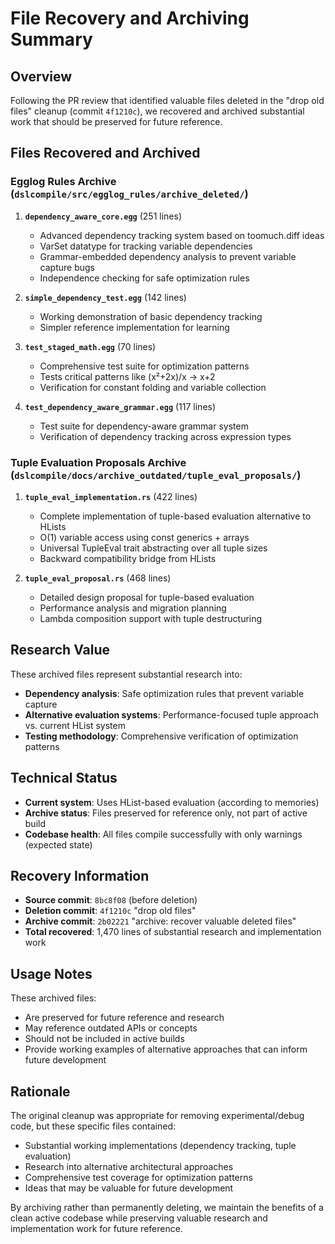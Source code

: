 # File Recovery and Archiving Summary

## Overview

Following the PR review that identified valuable files deleted in the "drop old files" cleanup (commit `4f1210c`), we recovered and archived substantial work that should be preserved for future reference.

## Files Recovered and Archived

### Egglog Rules Archive (`dslcompile/src/egglog_rules/archive_deleted/`)

1. **`dependency_aware_core.egg`** (251 lines)
   - Advanced dependency tracking system based on toomuch.diff ideas
   - VarSet datatype for tracking variable dependencies
   - Grammar-embedded dependency analysis to prevent variable capture bugs
   - Independence checking for safe optimization rules

2. **`simple_dependency_test.egg`** (142 lines)
   - Working demonstration of basic dependency tracking
   - Simpler reference implementation for learning

3. **`test_staged_math.egg`** (70 lines)
   - Comprehensive test suite for optimization patterns
   - Tests critical patterns like (x²+2x)/x → x+2
   - Verification for constant folding and variable collection

4. **`test_dependency_aware_grammar.egg`** (117 lines)
   - Test suite for dependency-aware grammar system
   - Verification of dependency tracking across expression types

### Tuple Evaluation Proposals Archive (`dslcompile/docs/archive_outdated/tuple_eval_proposals/`)

1. **`tuple_eval_implementation.rs`** (422 lines)
   - Complete implementation of tuple-based evaluation alternative to HLists
   - O(1) variable access using const generics + arrays
   - Universal TupleEval trait abstracting over all tuple sizes
   - Backward compatibility bridge from HLists

2. **`tuple_eval_proposal.rs`** (468 lines)
   - Detailed design proposal for tuple-based evaluation
   - Performance analysis and migration planning
   - Lambda composition support with tuple destructuring

## Research Value

These archived files represent substantial research into:
- **Dependency analysis**: Safe optimization rules that prevent variable capture
- **Alternative evaluation systems**: Performance-focused tuple approach vs. current HList system
- **Testing methodology**: Comprehensive verification of optimization patterns

## Technical Status

- **Current system**: Uses HList-based evaluation (according to memories)
- **Archive status**: Files preserved for reference only, not part of active build
- **Codebase health**: All files compile successfully with only warnings (expected state)

## Recovery Information

- **Source commit**: `8bc8f08` (before deletion)
- **Deletion commit**: `4f1210c` "drop old files"
- **Archive commit**: `2b02221` "archive: recover valuable deleted files"
- **Total recovered**: 1,470 lines of substantial research and implementation work

## Usage Notes

These archived files:
- Are preserved for future reference and research
- May reference outdated APIs or concepts
- Should not be included in active builds
- Provide working examples of alternative approaches that can inform future development

## Rationale

The original cleanup was appropriate for removing experimental/debug code, but these specific files contained:
- Substantial working implementations (dependency tracking, tuple evaluation)
- Research into alternative architectural approaches
- Comprehensive test coverage for optimization patterns
- Ideas that may be valuable for future development

By archiving rather than permanently deleting, we maintain the benefits of a clean active codebase while preserving valuable research and implementation work for future reference. 